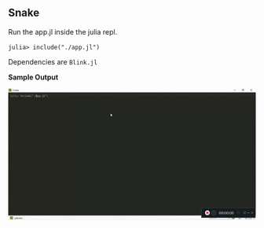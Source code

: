 ## Snake
Run the app.jl inside the julia repl.
```
julia> include("./app.jl")
```

Dependencies are `Blink.jl`

__Sample Output__

![Snake](./snake.gif)
